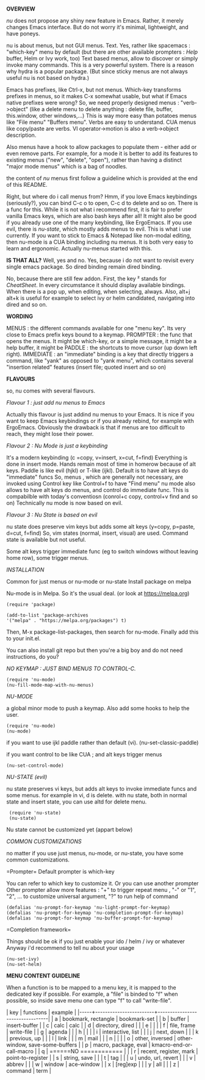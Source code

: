 __OVERVIEW__

_nu_ does not propose any shiny new feature in Emacs.
Rather, it merely changes Emacs interface. But do not worry it's minimal, lightweight, and have poneys.

nu is about menus, but not GUI menus. Text. Yes, rather like spacemacs : "which-key" menu by default (but there are other available prompters : *Help* buffer, Helm or Ivy work, too)
Text based menus, allow to discover or simply invoke many commands.
This is a very powerful system. There is a reason why hydra is a popular package. (But since sticky menus are not always useful nu is not based on hydra.)

Emacs has prefixes, like Ctrl-x, but not menus.
Which-key transforms prefixes in menus, so it makes C-x somewhat usable, but what if Emacs native prefixes were wrong?
So, we need properly designed menus : "verb->object" (like a delete menu to delete anything : delete  file, buffer, this.window, other windows,…)
This is way more easy than potatoes menus like "File menu" "Buffers menu". Verbs are easy to understand. CUA menus like copy/paste are verbs. VI operator->motion is also a verb->object description.

Also menus have a hook to allow packages to populate them - either add or even remove parts.
For example, for a mode it is better to add its features to existing menus ("new", "delete", "open"), rather than having a distinct "major mode menus" which is a bag of noodles.

the content of _nu_ menus first follow a guideline which is provided at the end of this README.

Right, but where do i call menus from?
Hmm, if you love Emacs keybindings (seriously?), you can bind C-c o to open, C-c d to delete and so on. There is a func for this. While it is not what i recommend first, it is fair to prefer vanilla Emacs keys, which are also bash keys after all! It might also be good if you already use one of the many keybinding, like ErgoEmacs.
If you use evil, there is *nu-state*, which mostly adds menus to evil. This is what i use currently.
If you want to stick to Emacs & Notepad like non-modal editing, then nu-mode is a CUA binding including nu menus. It is both very easy to learn and ergonomic. Actually nu-menus started with this.

__IS THAT ALL?__
Well, yes and no.
Yes, because i do not want to revisit every single emacs package. So dired binding remain dired binding.

No, because there are still few addon. First, the key ² stands for *CheatSheet*. In every circumstance it should display available bindings. When there is a pop up, when editing, when selecting, always.
Also, alt+j alt+k is useful for example to select ivy or helm candidated, navigating into dired and so on.

__WORDING__

MENUS : the different commands available for one "menu key". Its very close to Emacs prefix keys bound to a keymap.
PROMPTER : the func that opens the menus. It might be which-key, or a simple message, it might be a help buffer, it might be 
PADDLE : the shortcuts to move cursor (up down left right).
IMMEDIATE : an "immediate" binding is a key that directly triggers a command, like "yank"
                            as opposed to "yank menu", which contains several "insertion related" features (insert file; quoted insert and so on)

__FLAVOURS__

so, nu comes with several flavours.

_Flavour 1 : just add nu menus to Emacs_

Actually this flavour is just addind nu menus to your Emacs. It is nice if you want to keep Emacs keybindings or if you already rebind, for example with ErgoEmacs. Obviously the drawback is that if menus are too difficult to reach, they might lose their power.

_Flavour 2 : Nu Mode is just a keybinding_

It's a modern keybinding (c =copy, v=insert, x=cut, f=find)
Everything is done in insert mode.
Hands remain most of time in homerow because of alt keys.
Paddle is like evil (hjkl) or T-like (ijkl).
Default is to have alt keys do "immediate" funcs
So, menus , which are generally not necessary, are invoked using Control key like Control+f to have "Find menu"
nu mode also allows to have alt keys do menus, and control do immediate func.
This is compabilble with today's conventiosn (conrol+c copy, control+v find and so on)
Technically nu mode is now based on evil.

_Flavour 3 : Nu State is based on evil_

nu state does preserve vim keys but adds some alt keys (y=copy, p=paste, d=cut, f=find)
So, vim states (normal, insert, visual) are used. Command state is available but not useful.

Some alt keys trigger immediate func (eg to switch windows without leaving home row), some trigger menus.

_INSTALLATION_

Common for just menus or nu-mode or nu-state
Install package on melpa

Nu-mode is in Melpa. So it's the usual deal.
(or look at https://melpa.org)

    (require 'package)

    (add-to-list 'package-archives
    '("melpa" . "https://melpa.org/packages") t)
 


Then, M-x package-list-packages, then search for nu-mode.
Finally add this to your init.el.

You can also install git repo but then you're a big boy and do not need
instructions, do you?


_NO KEYMAP : JUST BIND MENUS TO CONTROL-C._

    (require 'nu-mode)
    (nu-fill-mode-map-with-nu-menus)

_NU-MODE_

a global minor mode to push a keymap. Also add some hooks to help the user.

    (require 'nu-mode)
    (nu-mode)

if you want to use ijkl paddle rather than default (vi).
    (nu-set-classic-paddle)

if you want control to be like CUA ; and alt keys trigger menus

    (nu-set-control-mode)

_NU-STATE (evil)_

nu state preserves vi keys, but adds alt keys to invoke immediate funcs and some menus.
for example in vi, d is delete.
with nu state, both in normal state and insert state, you can use altd for delete menu.

     (require 'nu-state)
     (nu-state)

Nu state cannot be customized yet (appart below)


_COMMON CUSTOMIZATIONS_

no matter if you use just menus, nu-mode, or nu-state, you have some common customizations.

=Prompter=
Default prompter is which-key

You can refer to which key to customize it.
Or you can use another prompter
Other prompter allow more features : "+" to trigger repeat menu , "-" or "1", "2", … to customize universal argument, "?" to run help of command

    (defalias 'nu-prompt-for-keymap 'nu-light-prompt-for-keymap)
    (defalias 'nu-prompt-for-keymap 'nu-completion-prompt-for-keymap)
    (defalias 'nu-prompt-for-keymap 'nu-buffer-prompt-for-keymap)


=Completion framework=

Things should be ok if you just enable your ido / helm / ivy or whatever
Anyway i'd recommend to tell nu about your usage


    (nu-set-ivy)
    (nu-set-helm)


__MENU CONTENT GUIDELINE__

When a function is to be mapped to a menu key,
it is mapped to the dedicated key if possible.
For example, a "file" is binded to "f" when possible,
so inside save menu one can type "f" to call "write-file".

| key | functions              | example                         |
|-----+------------------------+---------------------------------|
| a   | bookmark, rectangle    | bookmark-set                    |
| b   | buffer                 | insert-buffer                   |
| c   | calc                   | calc                            |
| d   | directory, dired       |                                 |
| e   |                        |                                 |
| f   | file, frame            | write-file                      |
| g   | agenda                 |                                 |
| h   |                        |                                 |
| i   | interactive, list      |                                 |
| j   | next, down             |                                 |
| k   | previous, up           |                                 |
| l   | link                   |                                 |
| m   | mail                   |                                 |
| n   |                        |                                 |
| o   | other, inversed        | other-window, save-some-buffers |
| p   | macro, package, eval   | kmacro-end-or-call-macro        |
| q   | ======NO ============  |                                 |
| r   | recent, register, mark | point-to-register               |
| s   | string, save           |                                 |
| t   | tag                    |                                 |
| u   | undo, url, revert      |                                 |
| v   | abbrev                 |                                 |
| w   | window                 | ace-window                      |
| x   | [reg]exp               |                                 |
| y   | all                    |                                 |
| z   | command                | term                            |

